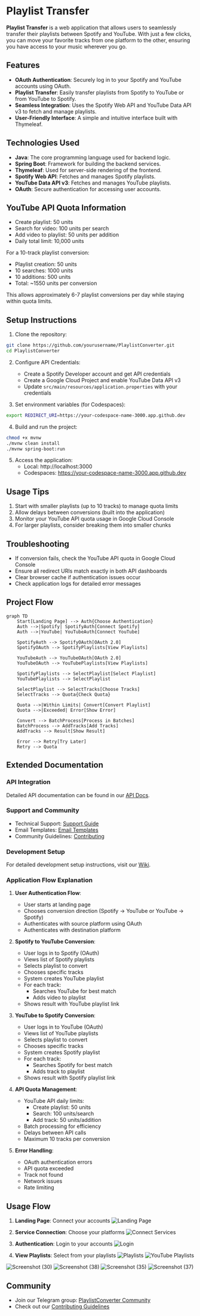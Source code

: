 # Playlist Transfer

**Playlist Transfer** is a web application that allows users to seamlessly transfer their playlists between Spotify and YouTube. With just a few clicks, you can move your favorite tracks from one platform to the other, ensuring you have access to your music wherever you go.

## Features

- **OAuth Authentication**: Securely log in to your Spotify and YouTube accounts using OAuth.
- **Playlist Transfer**: Easily transfer playlists from Spotify to YouTube or from YouTube to Spotify.
- **Seamless Integration**: Uses the Spotify Web API and YouTube Data API v3 to fetch and manage playlists.
- **User-Friendly Interface**: A simple and intuitive interface built with Thymeleaf.

## Technologies Used

- **Java**: The core programming language used for backend logic.
- **Spring Boot**: Framework for building the backend services.
- **Thymeleaf**: Used for server-side rendering of the frontend.
- **Spotify Web API**: Fetches and manages Spotify playlists.
- **YouTube Data API v3**: Fetches and manages YouTube playlists.
- **OAuth**: Secure authentication for accessing user accounts.

## YouTube API Quota Information
- Create playlist: 50 units
- Search for video: 100 units per search
- Add video to playlist: 50 units per addition
- Daily total limit: 10,000 units

For a 10-track playlist conversion:
- Playlist creation: 50 units
- 10 searches: 1000 units
- 10 additions: 500 units
- Total: ~1550 units per conversion

This allows approximately 6-7 playlist conversions per day while staying within quota limits.

## Setup Instructions

1. Clone the repository:
```bash
git clone https://github.com/yourusername/PlaylistConverter.git
cd PlaylistConverter
```

2. Configure API Credentials:
   - Create a Spotify Developer account and get API credentials
   - Create a Google Cloud Project and enable YouTube Data API v3
   - Update `src/main/resources/application.properties` with your credentials

3. Set environment variables (for Codespaces):
```bash
export REDIRECT_URI=https://your-codespace-name-3000.app.github.dev
```

4. Build and run the project:
```bash
chmod +x mvnw
./mvnw clean install
./mvnw spring-boot:run
```

5. Access the application:
   - Local: http://localhost:3000
   - Codespaces: https://your-codespace-name-3000.app.github.dev

## Usage Tips
1. Start with smaller playlists (up to 10 tracks) to manage quota limits
2. Allow delays between conversions (built into the application)
3. Monitor your YouTube API quota usage in Google Cloud Console
4. For larger playlists, consider breaking them into smaller chunks

## Troubleshooting
- If conversion fails, check the YouTube API quota in Google Cloud Console
- Ensure all redirect URIs match exactly in both API dashboards
- Clear browser cache if authentication issues occur
- Check application logs for detailed error messages

## Project Flow

```mermaid
graph TD
    Start[Landing Page] --> Auth{Choose Authentication}
    Auth -->|Spotify| SpotifyAuth[Connect Spotify]
    Auth -->|YouTube| YouTubeAuth[Connect YouTube]
    
    SpotifyAuth --> SpotifyOAuth[OAuth 2.0]
    SpotifyOAuth --> SpotifyPlaylists[View Playlists]
    
    YouTubeAuth --> YouTubeOAuth[OAuth 2.0]
    YouTubeOAuth --> YouTubePlaylists[View Playlists]
    
    SpotifyPlaylists --> SelectPlaylist[Select Playlist]
    YouTubePlaylists --> SelectPlaylist
    
    SelectPlaylist --> SelectTracks[Choose Tracks]
    SelectTracks --> Quota{Check Quota}
    
    Quota -->|Within Limits| Convert[Convert Playlist]
    Quota -->|Exceeded| Error[Show Error]
    
    Convert --> BatchProcess[Process in Batches]
    BatchProcess --> AddTracks[Add Tracks]
    AddTracks --> Result[Show Result]
    
    Error --> Retry[Try Later]
    Retry --> Quota
```

## Extended Documentation

### API Integration
Detailed API documentation can be found in our [API Docs](docs/README.md).

### Support and Community
- Technical Support: [Support Guide](docs/SUPPORT.md)
- Email Templates: [Email Templates](docs/emails/TEMPLATES.md)
- Community Guidelines: [Contributing](CONTRIBUTING.md)

### Development Setup
For detailed development setup instructions, visit our [Wiki](wiki/WIKI.md).

### Application Flow Explanation

1. **User Authentication Flow**:
   - User starts at landing page
   - Chooses conversion direction (Spotify → YouTube or YouTube → Spotify)
   - Authenticates with source platform using OAuth
   - Authenticates with destination platform

2. **Spotify to YouTube Conversion**:
   - User logs in to Spotify (OAuth)
   - Views list of Spotify playlists
   - Selects playlist to convert
   - Chooses specific tracks
   - System creates YouTube playlist
   - For each track:
     * Searches YouTube for best match
     * Adds video to playlist
   - Shows result with YouTube playlist link

3. **YouTube to Spotify Conversion**:
   - User logs in to YouTube (OAuth)
   - Views list of YouTube playlists
   - Selects playlist to convert
   - Chooses specific tracks
   - System creates Spotify playlist
   - For each track:
     * Searches Spotify for best match
     * Adds track to playlist
   - Shows result with Spotify playlist link

4. **API Quota Management**:
   - YouTube API daily limits:
     * Create playlist: 50 units
     * Search: 100 units/search
     * Add track: 50 units/addition
   - Batch processing for efficiency
   - Delays between API calls
   - Maximum 10 tracks per conversion

5. **Error Handling**:
   - OAuth authentication errors
   - API quota exceeded
   - Track not found
   - Network issues
   - Rate limiting

## Usage Flow
1. **Landing Page**: Connect your accounts
   ![Landing Page](https://github.com/tejuiceB/PlaylistConverter/blob/main/src/main/java/com/example/demo/Screenshot/landing.png)

2. **Service Connection**: Choose your platforms
   ![Connect Services](https://github.com/tejuiceB/PlaylistConverter/blob/main/src/main/java/com/example/demo/Screenshot/connect.png)

3. **Authentication**: Login to your accounts
   ![Login](https://github.com/tejuiceB/PlaylistConverter/blob/main/src/main/java/com/example/demo/Screenshot/login.png)

4. **View Playlists**: Select from your playlists
   ![Playlists](https://github.com/tejuiceB/PlaylistConverter/blob/main/src/main/java/com/example/demo/Screenshot/ShowPlaylist.png)
   ![YouTube Playlists](https://github.com/tejuiceB/PlaylistConverter/blob/main/src/main/java/com/example/demo/Screenshot/ytPlaylist.png)

![Screenshot (30)](https://github.com/user-attachments/assets/bd7cad4c-168b-43c0-9b21-1ff34731e371)
![Screenshot (38)](https://github.com/user-attachments/assets/6e50adb8-a9ac-419b-b8f5-089a0eee997a)
![Screenshot (35)](https://github.com/user-attachments/assets/97cc2a95-81ae-44c4-bfec-4b4a7da9afc0)
![Screenshot (37)](https://github.com/user-attachments/assets/fad963d9-ed86-462a-a222-23075aaf240c)

## Community
- Join our Telegram group: [PlaylistConverter Community](https://t.me/+TwGNOCbIKrM5M2I1)
- Check out our [Contributing Guidelines](https://github.com/tejuiceB/PlaylistConverter/blob/main/CONTRIBUTING.md)




